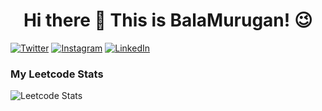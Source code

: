 # <h1 align = "center" padding-bottom = 10 >Hi there 👋 This is BalaMurugan</a>! 😉</h1>
[![Twitter](https://img.shields.io/badge/Twitter-%231D9BF0?style=flat&logo=twitter&logoColor=%23FFFFFF&labelColor=%231D9BF0&link=https%3A%2F%2Ftwitter.com%2Fbaalaaw_7)](https://x.com/baalaaw_7?t=kP3pUAzYcQ_Yb5qAehIDFg&s=08)
[![Instagram](https://img.shields.io/badge/Instagram-%23E1306C?style=flat&logo=instagram&logoColor=%23FFFFFF&labelColor=%23E1306C)](https://www.instagram.com/baalaaw_?igsh=MjNxdmt1dTdsMG5o)
[![LinkedIn](https://img.shields.io/badge/LinkedIn-%230077B5?style=flat&logo=instagram&logoColor=%23FFFFFF&labelColor=%230077B5)](https://www.linkedin.com/in/balamurugan-s-825805257?utm_source=share&utm_campaign=share_via&utm_content=profile&utm_medium=android_app )


### My Leetcode Stats
![Leetcode Stats](https://leetcard.jacoblin.cool/baalaaw?ext=activity)

<!--
**Baalaaw/Baalaaw** is a ✨ _special_ ✨ repository because its `README.md` (this file) appears on your GitHub profile.

Here are some ideas to get you started:

- 🔭 I’m currently working on ...
- 🌱 I’m currently learning ...
- 👯 I’m looking to collaborate on ...
- 🤔 I’m looking for help with ...
- 💬 Ask me about ...
- 📫 How to reach me: ...
- 😄 Pronouns: ...
- ⚡ Fun fact: ...
-->
